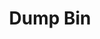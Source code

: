 ---
ee_id: '4304'
site: '1'
type: '2'
long_id: 2016-117 Dump Bin
url: 2016-117-dump-bin
title: Dump Bin
year: '2016'
medium: Palay Display Industries folding dump table, various DVDs
commission:
dims:
pitch:
ps:
live_url:
related: "[4173] [2014-121-room-for-squares] 2014-121 Room for Squares"
youtube:
imgs: dump-bin-2016-017-full-2-database-ih.jpg,dump-bin-2016-017-detail-1-database-ih.jpg
subheading:
display_year: '2016'
download:
add_credit:
add_credits:
related_code:
layout: things-i-made
---